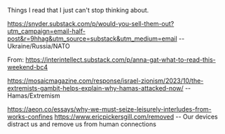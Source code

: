 Things I read that I just can't stop thinking about. 

https://snyder.substack.com/p/would-you-sell-them-out?utm_campaign=email-half-post&r=9hhag&utm_source=substack&utm_medium=email
-- Ukraine/Russia/NATO

From: https://interintellect.substack.com/p/anna-gat-what-to-read-this-weekend-bc4

https://mosaicmagazine.com/response/israel-zionism/2023/10/the-extremists-gambit-helps-explain-why-hamas-attacked-now/
-- Hamas/Extremism

https://aeon.co/essays/why-we-must-seize-leisurely-interludes-from-works-confines
https://www.ericpickersgill.com/removed
-- Our devices distract us and remove us from human connections



